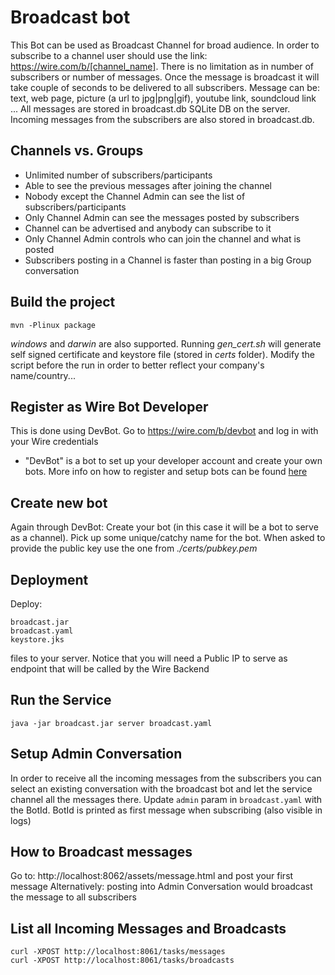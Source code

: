 # Broadcast bot
 This Bot can be used as Broadcast Channel for broad audience. In order to subscribe to a channel user should use the link:
  https://wire.com/b/[channel_name]. There is no limitation as in number of subscribers or number of messages. 
  Once the message is broadcast it will take couple of seconds to be delivered to all subscribers. 
  Message can be: text, web page, picture (a url to jpg|png|gif), youtube link, soundcloud link ... 
  All messages are stored in broadcast.db SQLite DB on the server. Incoming messages from the subscribers are also stored in broadcast.db. 
  
## Channels vs. Groups
 - Unlimited number of subscribers/participants
 - Able to see the previous messages after joining the channel
 - Nobody except the Channel Admin can see the list of subscribers/participants
 - Only Channel Admin can see the messages posted by subscribers
 - Channel can be advertised and anybody can subscribe to it
 - Only Channel Admin controls who can join the channel and what is posted
 - Subscribers posting in a Channel is faster than posting in a big Group conversation

## Build the project
 ```
 mvn -Plinux package
 ```
 
*windows* and *darwin* are also supported. Running *gen_cert.sh* will generate self signed certificate and keystore file
 (stored in *certs* folder). Modify the script before the run in order to better reflect your company's name/country...

## Register as Wire Bot Developer 
This is done using DevBot. Go to https://wire.com/b/devbot and log in with your Wire credentials 
- "DevBot" is a bot to set up your developer account and create your own bots. 
More info on how to register and setup bots can be found [here](https://github.com/wireapp/wire-bot-java)

## Create new bot
Again through DevBot: Create your bot (in this case it will be a bot to serve as a channel). 
Pick up some unique/catchy name for the bot. When asked to provide the public key use the one from *./certs/pubkey.pem*

## Deployment
Deploy:
```
broadcast.jar
broadcast.yaml
keystore.jks
```
files to your server. Notice that you will need a Public IP to serve as endpoint that will be called by the Wire Backend

## Run the Service
```
java -jar broadcast.jar server broadcast.yaml
```

## Setup Admin Conversation
In order to receive all the incoming messages from the subscribers you can select an existing conversation with the broadcast bot
 and let the service channel all the messages there. Update `admin` param in `broadcast.yaml` with the BotId.
BotId is printed as first message when subscribing (also visible in logs)

## How to Broadcast messages
Go to: http://localhost:8062/assets/message.html and post your first message
Alternatively: posting into Admin Conversation would broadcast the message to all subscribers

## List all Incoming Messages and Broadcasts
 ```
 curl -XPOST http://localhost:8061/tasks/messages
 curl -XPOST http://localhost:8061/tasks/broadcasts
 ```